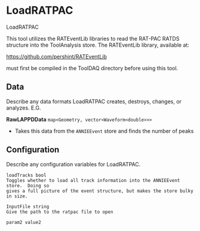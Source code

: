 # LoadRATPAC

LoadRATPAC

This tool utilizes the RATEventLib libraries to read the RAT-PAC RATDS structure
into the ToolAnalysis store.  The RATEventLib library, available at:

https://github.com/pershint/RATEventLib

must first be compiled in the ToolDAQ directory before using this tool.

## Data

Describe any data formats LoadRATPAC creates, destroys, changes, or analyzes. E.G.

**RawLAPPDData** `map<Geometry, vector<Waveform<double>>>`
* Takes this data from the `ANNIEEvent` store and finds the number of peaks


## Configuration

Describe any configuration variables for LoadRATPAC.

```
loadTracks bool
Toggles whether to load all track information into the ANNIEEvent store.  Doing so
gives a full picture of the event structure, but makes the store bulky in size.

InputFile string
Give the path to the ratpac file to open

param2 value2
```
